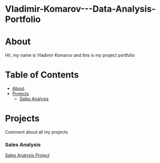 # Vladimir-Komarov---Data-Analysis-Portfolio

# About 

Hi!, my name is Vladimir Komarov and this is my project portfolio 


# Table of Contents
- [About](#section-1)
- [Projects](#section-2)
  - [Sales Analysis](#subsection-21)
<!-- The rest of your content goes here -->


# Projects
 Comment about all my projects 
### Sales Analysis
[Sales Analysis Project](https://github.com/BuravV/Vladimir-Komarov---Data-Analysis-Portfolio/tree/main/Sales%20Analysis)



